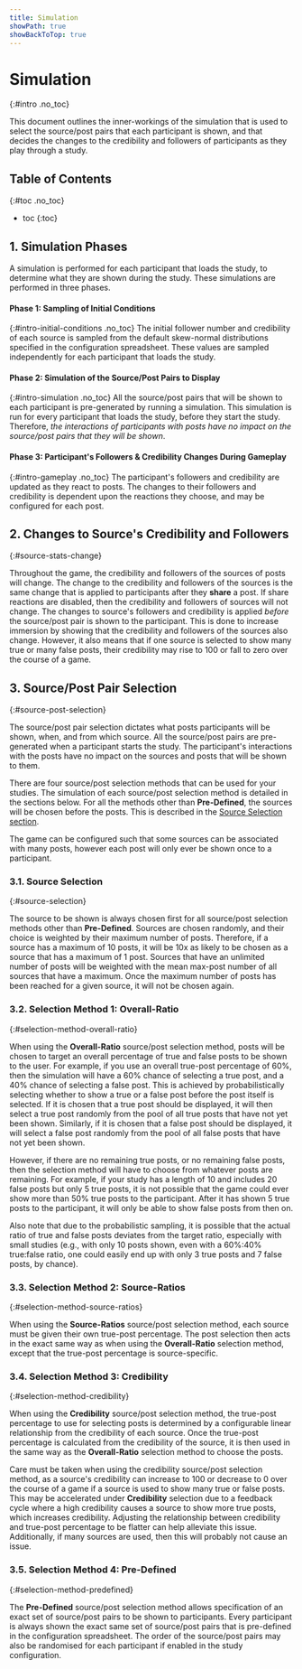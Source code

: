 ```yaml
---
title: Simulation
showPath: true
showBackToTop: true
---
```


# Simulation
{:#intro .no_toc}

This document outlines the inner-workings of the simulation
that is used to select the source/post pairs that each participant
is shown, and that decides the changes to the credibility and
followers of participants as they play through a study.



## Table of Contents
{:#toc .no_toc}
* toc
{:toc}



## 1. Simulation Phases
A simulation is performed for each participant that loads the
study, to determine what they are shown during the study.
These simulations are performed in three phases.

#### Phase 1: Sampling of Initial Conditions
{:#intro-initial-conditions .no_toc}
The initial follower number and credibility of each source
is sampled from the default skew-normal distributions
specified in the configuration spreadsheet. These values
are sampled independently for each participant that
loads the study.

#### Phase 2: Simulation of the Source/Post Pairs to Display
{:#intro-simulation .no_toc}
All the source/post pairs that will be shown to each participant
is pre-generated by running a simulation. This simulation is run
for every participant that loads the study, before they start
the study. Therefore, _the interactions of participants with
posts have no impact on the source/post pairs that they will
be shown_.

#### Phase 3: Participant's Followers & Credibility Changes During Gameplay
{:#intro-gameplay .no_toc}
The participant's followers and credibility
are updated as they react to posts. The changes to their
followers and credibility is dependent upon the reactions
they choose, and may be configured for each post.


## 2. Changes to Source's Credibility and Followers
{:#source-stats-change}

Throughout the game, the credibility and followers of the
sources of posts will change. The change to the credibility
and followers of the sources is the same change that is
applied to participants after they **share** a post. If share
reactions are disabled, then the credibility and
followers of sources will not change. The changes to source's
followers and credibility is applied _before_ the source/post
pair is shown to the participant. This is done to increase
immersion by showing that the credibility and followers of
the sources also change. However, it also means that if one
source is selected to show many true or many false posts,
their credibility may rise to 100 or fall to zero over the
course of a game.



## 3. Source/Post Pair Selection
{:#source-post-selection}

The source/post pair selection dictates what posts participants
will be shown, when, and from which source. All the source/post
pairs are pre-generated when a participant starts the study. The
participant's interactions with the posts have no impact on the
sources and posts that will be shown to them.

There are four source/post selection methods that can be used
for your studies. The simulation of each source/post selection
method is detailed in the sections below. For all the methods
other than **Pre-Defined**, the sources will be chosen before
the posts. This is described in the
[Source Selection section](#source-selection).

The game can be configured such that some sources can be
associated with many posts, however each post will only ever
be shown once to a participant.

### 3.1. Source Selection
{:#source-selection}

The source to be shown is always chosen first for all
source/post selection methods other than **Pre-Defined**.
Sources are chosen randomly, and their choice is weighted
by their maximum number of posts. Therefore, if a source
has a maximum of 10 posts, it will be 10x as likely to be
chosen as a source that has a maximum of 1 post. Sources
that have an unlimited number of posts will be weighted with
the mean max-post number of all sources that have a maximum.
Once the maximum number of posts has been reached for a given
source, it will not be chosen again.

### 3.2. Selection Method 1: Overall-Ratio
{:#selection-method-overall-ratio}

When using the **Overall-Ratio** source/post selection method,
posts will be chosen to target an overall percentage of true
and false posts to be shown to the user. For example,
if you use an overall true-post percentage of 60%, then the
simulation will have a 60% chance of selecting a true post,
and a 40% chance of selecting a false post. This is achieved by
probabilistically selecting whether to show a true or a false
post before the post itself is selected. If it is chosen
that a true post should be displayed, it will then select
a true post randomly from the pool of all true posts that
have not yet been shown. Similarly, if it is chosen that
a false post should be displayed, it will select a false
post randomly from the pool of all false posts that
have not yet been shown.

However, if there are no remaining true posts, or no remaining
false posts, then the selection method will have to choose
from whatever posts are remaining. For example, if your study
has a length of 10 and includes 20 false posts but only
5 true posts, it is not possible that the game could ever
show more than 50% true posts to the participant. After
it has shown 5 true posts to the participant, it will only
be able to show false posts from then on.

Also note that due to the probabilistic sampling, it is
possible that the actual ratio of true and false posts
deviates from the target ratio, especially with small studies
(e.g., with only 10 posts shown, even with a 60%:40%
true:false ratio, one could easily end up with only 3 true posts
and 7 false posts, by chance).

### 3.3. Selection Method 2: Source-Ratios
{:#selection-method-source-ratios}

When using the **Source-Ratios** source/post selection method,
each source must be given their own true-post percentage. The
post selection then acts in the exact same way as when using
the **Overall-Ratio** selection method, except that the true-post
percentage is source-specific.

### 3.4. Selection Method 3: Credibility
{:#selection-method-credibility}

When using the **Credibility** source/post selection method,
the true-post percentage to use for selecting posts is
determined by a configurable linear relationship from
the credibility of each source. Once the true-post percentage
is calculated from the credibility of the source, it is then
used in the same way as the **Overall-Ratio** selection method
to choose the posts.

Care must be taken when using the credibility source/post
selection method, as a source's credibility can increase to 100
or decrease to 0 over the course of a game if a source is
used to show many true or false posts. This may be accelerated
under **Credibility** selection due to a feedback cycle where
a high credibility causes a source to show more true posts,
which increases credibility. Adjusting the relationship
between credibility and true-post percentage to be flatter can
help alleviate this issue. Additionally, if many sources are
used, then this will probably not cause an issue.

### 3.5. Selection Method 4: Pre-Defined
{:#selection-method-predefined}

The **Pre-Defined** source/post selection method allows
specification of an exact set of source/post pairs to
be shown to participants. Every participant is always
shown the exact same set of source/post pairs that is
pre-defined in the configuration spreadsheet. The order
of the source/post pairs may also be randomised for
each participant if enabled in the study configuration.
